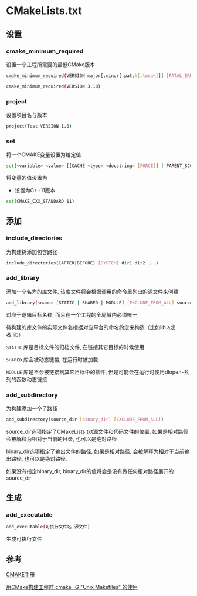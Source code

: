 <!--
 * @Description: 
 * @Version: 1.0
 * @Author: daLao
 * @Email: dalao@xxx.com
 * @Date: 2022-11-30 23:00:31
 * @LastEditors: daLao
 * @LastEditTime: 2023-04-23 09:53:43
-->

# CMakeLists.txt

## 设置

### cmake_minimum_required

设置一个工程所需要的最低CMake版本

```sh
cmake_minimum_required(VERSION major[.minor[.patch[.tweak]]] [FATAL_ERROR])
```

```sh
cmake_minimum_required(VERSION 3.10)
```

### project

设置项目名与版本

```sh
project(Test VERSION 1.0)
```

### set

将一个CMAKE变量设置为给定值

```sh
set(<variable> <value> [[CACHE <type> <docstring> [FORCE]] | PARENT_SCOPE])
```

将变量<variable>的值设置为<value>

- 设置为C++11版本

```sh
set(CMAKE_CXX_STANDARD 11)
```

## 添加

### include_directories

为构建树添加包含路径

```sh
include_directories([AFTER|BEFORE] [SYSTEM] dir1 dir2 ...)
```

### add_library

添加一个名为<name>的库文件, 该库文件将会根据调用的命令里列出的源文件来创建

```sh
add_library(<name> [STATIC | SHARED | MODULE] [EXCLUDE_FROM_ALL] source1 source2 ... sourceN)
```

<name>对应于逻辑目标名称, 而且在一个工程的全局域内必须唯一

待构建的库文件的实际文件名根据对应平台的命名约定来构造（比如lib<name>.a或者<name>.lib）

`STATIC` 库是目标文件的归档文件, 在链接其它目标的时候使用

`SHARED` 库会被动态链接, 在运行时被加载

`MODULE` 库是不会被链接到其它目标中的插件, 但是可能会在运行时使用dlopen-系列的函数动态链接

### add_subdirectory

为构建添加一个子路径

```sh
add_subdirectory(source_dir [binary_dir] [EXCLUDE_FROM_ALL])
```

source_dir选项指定了CMakeLists.txt源文件和代码文件的位置, 如果是相对路径会被解释为相对于当前的目录, 也可以是绝对路径

binary_dir选项指定了输出文件的路径, 如果是相对路径, 会被解释为相对于当前输出路径, 也可以是绝对路径. 

如果没有指定binary_dir, binary_dir的值将会是没有做任何相对路径展开的source_dir

## 生成

### add_executable

```sh
add_executable(可执行文件名 源文件)
```

生成可执行文件

## 参考

[CMAKE手册](https://www.zybuluo.com/khan-lau/note/254724)

[用CMake构建工程时 cmake -G "Unix Makefiles" 的使用](https://blog.csdn.net/yangjia_cheng/article/details/111408753)